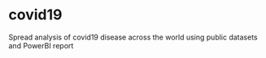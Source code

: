 # covid19
Spread analysis of covid19 disease across the world using public datasets and PowerBI report
